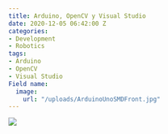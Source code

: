 ```yaml
---
title: Arduino, OpenCV y Visual Studio
date: 2020-12-05 06:42:00 Z
categories:
- Development
- Robotics
tags:
- Arduino
- OpenCV
- Visual Studio
Field name:
  image:
    url: "/uploads/ArduinoUnoSMDFront.jpg"
---
```


<div>
    <img src="https://greentwip.xyz/images/greentwiphq.jpg"/>
    <script>
        $(function() {
            console.log('dom ready');
            $("meta[property='twitter:card']").attr('content', 
            "summary_large_image");
            $("meta[property='twitter:image']").attr('content', 
            "https://greentwip.xyz/uploads/ArduinoUnoSMDFront.jpg");
        });
    </script>
</div>
